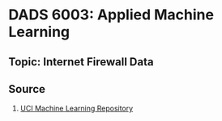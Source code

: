 # DADS 6003: Applied Machine Learning

## Topic: Internet Firewall Data

## Source
1. [UCI Machine Learning Repository](https://archive.ics.uci.edu/ml/datasets/Internet+Firewall+Data#)
